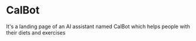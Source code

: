 # CalBot

It's a landing page of an AI assistant named CalBot which helps people with their diets and exercises
